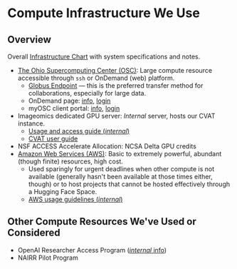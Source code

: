 # Compute Infrastructure We Use

## Overview

Overall [Infrastructure Chart](https://docs.google.com/spreadsheets/d/1JSOi5pp2Y8Utj_npzKcYmvAxGncgmvP2gait5H0oYKk/edit?usp=sharing) with system specifications and notes.

- [The Ohio Supercomputing Center (OSC)](https://www.osc.edu/): Large compute resource accessible through `ssh` or OnDemand (web) platform.
    - [Globus Endpoint](https://www.globus.org/) — this is the preferred transfer method for collaborations, especially for large data.
    - OnDemand page: [info](https://www.osc.edu/resources/online_portals/ondemand), [login]( https://ondemand.osc.edu)
    - myOSC client portal: [info](https://www.osc.edu/supercomputing/portals/client_portal), [login](https://my.osc.edu/acprod/odb_osc/r/osc/portal/login_desktop?clear=101)
- Imageomics dedicated GPU server: _Internal_ server, hosts our CVAT instance.
    - [Usage and access guide (_internal_)](https://github.com/Imageomics/internal-guidelines/wiki/Imageomics-GPU-Server)
    - [CVAT user guide](https://github.com/Imageomics/kabr-tools/wiki/CVAT-User-Guide)
- NSF ACCESS Accelerate Allocation: NCSA Delta GPU credits
- [Amazon Web Services (AWS)](https://aws.amazon.com/?nc2=h_lg): Basic to extremely powerful, abundant (though finite) resources, high cost.
    - Used sparingly for urgent deadlines when other compute is not available (generally hasn't been available at those times either, though) or to host projects that cannot be hosted effectively through a Hugging Face Space.
    - [AWS usage guidelines (_internal_)](https://github.com/Imageomics/internal-guidelines/wiki/AWS-@-Imagomics)

## Other Compute Resources We've Used or Considered

- OpenAI Researcher Access Program ([_internal_ info](https://github.com/Imageomics/internal-guidelines/wiki/OpenAI-Researcher-Access-Program))
- NAIRR Pilot Program
